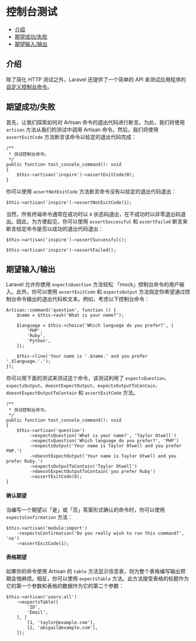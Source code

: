 
# 控制台测试

- [介绍](#introduction)
- [期望成功/失败](#success-failure-expectations)
- [期望输入/输出](#input-output-expectations)

<a name="introduction"></a>
## 介绍

除了简化 HTTP 测试之外，Laravel 还提供了一个简单的 API 来测试应用程序的 [自定义控制台命令](/docs/laravel/10.x/artisan)。

<a name="success-failure-expectations"></a>
## 期望成功/失败

首先，让我们探索如何对 Artisan 命令的退出代码进行断言。为此，我们将使用 `artisan` 方法从我们的测试中调用 Artisan 命令。然后，我们将使用 `assertExitCode` 方法断言该命令以给定的退出代码完成：

    /**
     * 测试控制台命令。
     */
    public function test_console_command(): void
    {
        $this->artisan('inspire')->assertExitCode(0);
    }

你可以使用 `assertNotExitCode` 方法断言命令没有以给定的退出代码退出：

    $this->artisan('inspire')->assertNotExitCode(1);

当然，所有终端命令通常在成功时以 `0` 状态码退出，在不成功时以非零退出码退出。因此，为方便起见，你可以使用 `assertSuccessful` 和 `assertFailed` 断言来断言给定命令是否以成功的退出代码退出：

    $this->artisan('inspire')->assertSuccessful();

    $this->artisan('inspire')->assertFailed();

<a name="input-output-expectations"></a>
## 期望输入/输出

Laravel 允许你使用 `expectsQuestion` 方法轻松 「mock」控制台命令的用户输入。此外，你可以使用 `assertExitCode` 和 `expectsOutput` 方法指定你希望通过控制台命令输出的退出代码和文本。例如，考虑以下控制台命令：

    Artisan::command('question', function () {
        $name = $this->ask('What is your name?');

        $language = $this->choice('Which language do you prefer?', [
            'PHP',
            'Ruby',
            'Python',
        ]);

        $this->line('Your name is '.$name.' and you prefer '.$language.'.');
    });



你可以用下面的测试来测试这个命令，该测试利用了 `expectsQuestion`、`expectsOutput`、`doesntExpectOutput`、`expectsOutputToContain`、`doesntExpectOutputToContain` 和 `assertExitCode` 方法。

    /**
     * 测试控制台命令。
     */
    public function test_console_command(): void
    {
        $this->artisan('question')
             ->expectsQuestion('What is your name?', 'Taylor Otwell')
             ->expectsQuestion('Which language do you prefer?', 'PHP')
             ->expectsOutput('Your name is Taylor Otwell and you prefer PHP.')
             ->doesntExpectOutput('Your name is Taylor Otwell and you prefer Ruby.')
             ->expectsOutputToContain('Taylor Otwell')
             ->doesntExpectOutputToContain('you prefer Ruby')
             ->assertExitCode(0);
    }

<a name="confirmation-expectations"></a>
#### 确认期望

当编写一个期望以「是」或「否」答案形式确认的命令时，你可以使用 `expectsConfirmation` 方法：

    $this->artisan('module:import')
        ->expectsConfirmation('Do you really wish to run this command?', 'no')
        ->assertExitCode(1);

<a name="table-expectations"></a>
#### 表格期望

如果你的命令使用 Artisan 的 `table` 方法显示信息表，则为整个表格编写输出预期会很麻烦。相反，你可以使用 `expectsTable` 方法。此方法接受表格的标题作为它的第一个参数和表格的数据作为它的第二个参数：

    $this->artisan('users:all')
        ->expectsTable([
            'ID',
            'Email',
        ], [
            [1, 'taylor@example.com'],
            [2, 'abigail@example.com'],
        ]);

